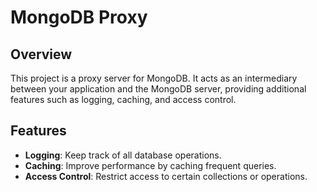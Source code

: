 # MongoDB Proxy

## Overview
This project is a proxy server for MongoDB. It acts as an intermediary between your application and the MongoDB server, providing additional features such as logging, caching, and access control.

## Features
- **Logging**: Keep track of all database operations.
- **Caching**: Improve performance by caching frequent queries.
- **Access Control**: Restrict access to certain collections or operations.